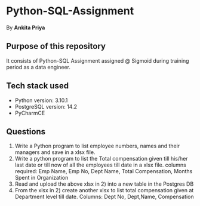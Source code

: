 # Python-SQL-Assignment
By **Ankita Priya**

## Purpose of this repository
It consists of Python-SQL Assignment assigned @ Sigmoid during training period as a data engineer.

## Tech stack used 
- Python version: 3.10.1
- PostgreSQL version: 14.2
- PyCharmCE 

## Questions

1.	Write a Python program to list employee numbers, names and their managers and save in a xlsx file.
2.	Write a python program to list the Total compensation  given till his/her last date or till now of all the employees till date in a xlsx file.                                                                       columns required: Emp Name, Emp No, Dept Name, Total Compensation, Months Spent in Organization
3.	Read and upload the above xlsx in 2) into a new table in the Postgres DB
4.	From the xlsx in 2) create another xlsx to list total compensation given at Department level till date. Columns: Dept No, Dept,Name, Compensation

